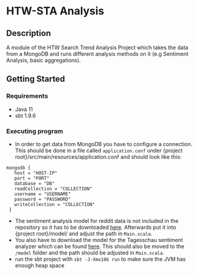 # HTW-STA Analysis

## Description

A module of the HTW Search Trend Analysis Project which takes the data from a
MongoDB and runs different analysis methods on it (e.g Sentiment Analysis, basic
aggregations).

## Getting Started

### Requirements

- Java 11
- sbt 1.9.6

### Executing program

- In order to get data from MongoDB you have to configure a connection. This
  should be done in a file called `application.conf` under {project
  root}/src/main/resources/application.conf and should look like this:

```
mongodb {
   host = "HOST-IP"
   port = "PORT"
   database = "DB"
   readCollection = "COLLECTION"
   username = "USERNAME"
   password = "PASSWORD"
   writeCollection = "COLLECTION"
 }
```

- The sentiment analysis model for reddit data is not included in the repository so it has to be
  downloaded
  [here](https://sparknlp.org/2023/07/28/twitter_xlm_roberta_base_sentiment_en.html).
  Afterwards put it into {project root}/model/ and adjust the path in
  `Main.scala`.
- You also have to download the model for the Tagesschau sentiment analyzer which can be found [here](https://sparknlp.org/2021/11/03/bert_sequence_classifier_sentiment_de.html). This should also be moved to the `/model` folder and the path should be adjusted in `Main.scala`.
- run the sbt project with `sbt -J-Xmx10G run` to make sure the JVM has enough
  heap space
